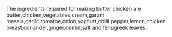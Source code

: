 The ingredients required for making butter chicken are butter,chicken,vegetables,cream,garam masala,garlic,tomatoe,onion,yoghurt,chilli pepper,lemon,chicken breast,coriander,ginger,cumin,salt and fenugreek leaves.